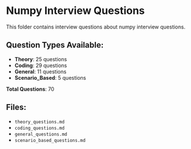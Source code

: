 # Numpy Interview Questions

This folder contains interview questions about numpy interview questions.

## Question Types Available:

- **Theory**: 25 questions
- **Coding**: 29 questions
- **General**: 11 questions
- **Scenario_Based**: 5 questions

**Total Questions**: 70

## Files:

- `theory_questions.md`
- `coding_questions.md`
- `general_questions.md`
- `scenario_based_questions.md`
